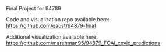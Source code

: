 Final Project for 94789

Code and visualization repo available here: https://github.com/qaust/94879-final

Additional visualization available here: https://github.com/marehman95/94879_FOAI_covid_predictions